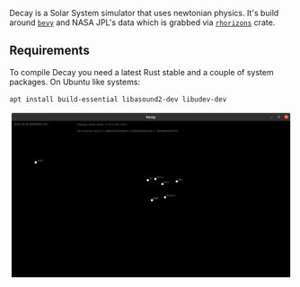 Decay is a Solar System simulator that uses newtonian physics. It's build around
[`bevy`](https://bevyengine.org/) and NASA JPL's data which is grabbed via
[`rhorizons`](https://crates.io/crates/rhorizons) crate.

Requirements
------------
To compile Decay you need a latest Rust stable and a couple of system packages.
On Ubuntu like systems:

    apt install build-essential libasound2-dev libudev-dev


![](screenshots/2021-07-28.png)
